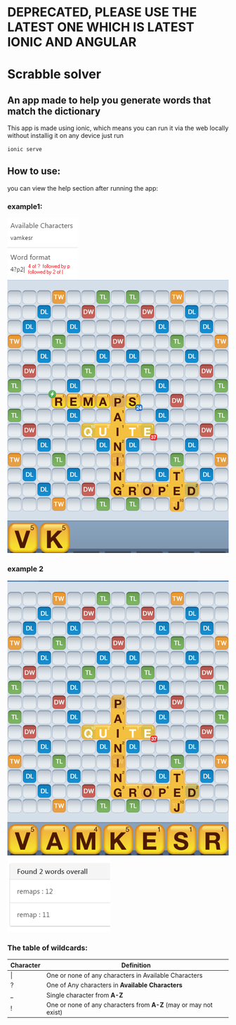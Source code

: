 # DEPRECATED, PLEASE USE THE LATEST ONE WHICH IS LATEST IONIC AND ANGULAR
# Scrabble solver

## An app made to help you generate words that match the dictionary
This app is made using ionic, which means you can run it via the web locally without installig it on any device just run 

```sh
ionic serve
```

## How to use:
you can view the help section after running the app:

### example1:

![first example](www/res/help/firstEg.png)
![first example](www/res/help/firstEgAfter.png)

### example 2

![second example](www/res/help/firstEgBefore.png)
![second example](www/res/help/firstEgResult.png)


### The table of wildcards:

| Character | Definition                                                        |
|-----------|-------------------------------------------------------------------|
| \|        | One or none of any characters in Available Characters             |
| ?         | One of Any characters in **Available Characters**                 |
| _         | Single character from **A-Z**                                     |
| !         | One or none of any characters from **A-Z** (may or may not exist) |
